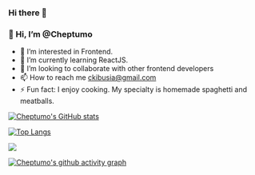 ### Hi there 👋
### 👋 Hi, I’m @Cheptumo
- 👀 I’m interested in Frontend.
- 🌱 I’m currently learning ReactJS.
- 👯 I’m looking to collaborate with other frontend developers
- 📫 How to reach me ckibusia@gmail.com
- ⚡ Fun fact: I enjoy cooking. My specialty is homemade spaghetti and meatballs.

[![Cheptumo's GitHub stats](https://github-readme-stats.vercel.app/api?username=calebcheptumo&count_private=true&theme=tokyonight&showicons=true)]()

[![Top Langs](https://github-readme-stats.vercel.app/api/top-langs/?username=calebcheptumo&langs_count=5&theme=tokyonight)]()

![](https://komarev.com/ghpvc/?username=calebcheptumo&color=green)



[![Cheptumo's github activity graph](https://activity-graph.herokuapp.com/graph?username=calebcheptumo&theme=dracula)](https://github.com/calebcheptumo/github-readme-activity-graph)